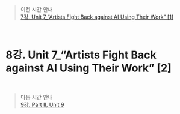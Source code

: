 > 이전 시간 안내  
> [7강. Unit 7_“Artists Fight Back against AI Using Their Work” [1]](./07_Unit07_Artists_Fight_Back_Against_AI_Using_their_work1.md)  

<br>

# 8강. Unit 7_“Artists Fight Back against AI Using Their Work” [2]  

<br>

> 다음 시간 안내  
> [9강. Part II, Unit 9](./09_PartII_Unit09.md)  